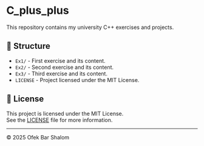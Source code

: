 # C_plus_plus

This repository contains my university C++ exercises and projects.

## 📁 Structure

- `Ex1/` - First exercise and its content.
- `Ex2/` - Second exercise and its content.
- `Ex3/` - Third exercise and its content.
- `LICENSE` - Project licensed under the MIT License.

## 📜 License

This project is licensed under the MIT License.  
See the [LICENSE](./LICENSE) file for more information.

---

© 2025 Ofek Bar Shalom
